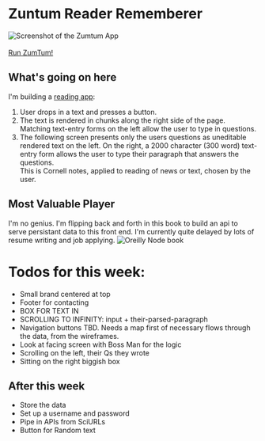 # Zuntum Reader Rememberer
![Screenshot of the Zumtum App](https://github.com/atom-box/zuntum/blob/master/zum_310x165.png)<br><br>
[Run ZumTum!](https://atom-box.github.io/zuntum/)
## What's going on here
I'm building a [reading app](https://atom-box.github.io/quanta/):
1. User drops in a text and presses a button.
2. The text is rendered in chunks along the right side of the page.  Matching text-entry forms on the left allow the user to type in questions.
3.  The following screen presents only the users questions as uneditable rendered text on the left.  On the right, a 2000 character (300 word) text-entry form allows the user to type their paragraph that answers the questions.  
This is Cornell notes, applied to reading of news or text, chosen by the user.	 


## Most Valuable Player
I'm no genius.  I'm flipping back and forth in this book to build an api to serve persistant data to this front end.  I'm currently quite delayed by lots of resume writing and job applying.
![Oreilly Node book](https://github.com/atom-box/zuntum/blob/master/oreilly_160x210.png)

# Todos for this week:
* Small brand centered at top
* Footer for contacting
* BOX FOR TEXT IN
* SCROLLING TO INFINITY:  input + their-parsed-paragraph
* Navigation buttons TBD.  Needs a map first of necessary flows through the data, from the wireframes.
* Look at facing screen with Boss Man for the logic
* Scrolling on the left, their Qs they wrote
* Sitting on the right biggish box
## After this week
* Store the data
* Set up a username and password
* Pipe in APIs from SciURLs
* Button for Random text


